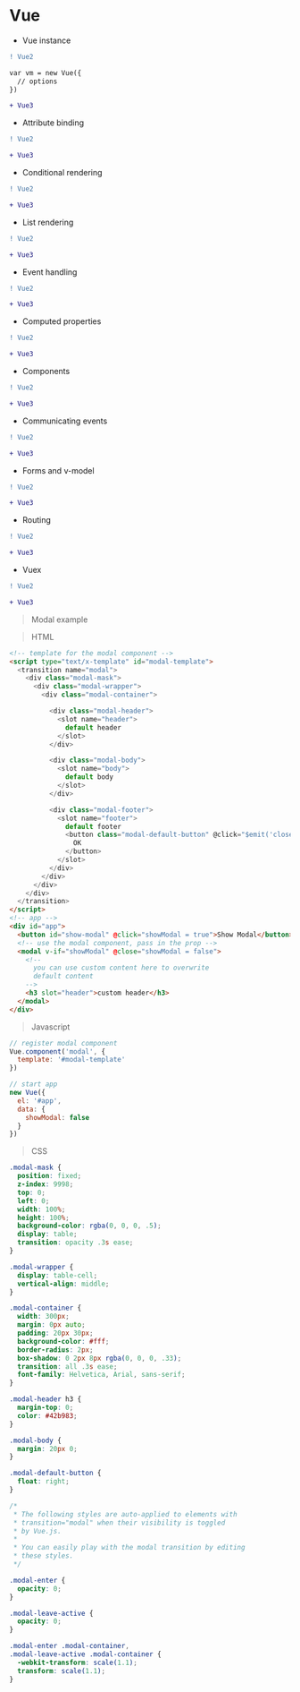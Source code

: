 # Vue

* Vue instance
```diff
! Vue2

var vm = new Vue({
  // options
})
```


```diff
+ Vue3
```
* Attribute binding

```diff
! Vue2
```

```diff
+ Vue3
```
* Conditional rendering

```diff
! Vue2
```

```diff
+ Vue3
```
* List rendering

```diff
! Vue2
```

```diff
+ Vue3
```
* Event handling

```diff
! Vue2
```

```diff
+ Vue3
```
* Computed properties

```diff
! Vue2
```

```diff
+ Vue3
```
* Components

```diff
! Vue2
```

```diff
+ Vue3
```
* Communicating events

```diff
! Vue2
```

```diff
+ Vue3
```
* Forms and v-model

```diff
! Vue2
```

```diff
+ Vue3
```
* Routing

```diff
! Vue2
```

```diff
+ Vue3
```
* Vuex

```diff
! Vue2
```

```diff
+ Vue3
```




> Modal example

> HTML
```html
<!-- template for the modal component -->
<script type="text/x-template" id="modal-template">
  <transition name="modal">
    <div class="modal-mask">
      <div class="modal-wrapper">
        <div class="modal-container">

          <div class="modal-header">
            <slot name="header">
              default header
            </slot>
          </div>

          <div class="modal-body">
            <slot name="body">
              default body
            </slot>
          </div>

          <div class="modal-footer">
            <slot name="footer">
              default footer
              <button class="modal-default-button" @click="$emit('close')">
                OK
              </button>
            </slot>
          </div>
        </div>
      </div>
    </div>
  </transition>
</script>
<!-- app -->
<div id="app">
  <button id="show-modal" @click="showModal = true">Show Modal</button>
  <!-- use the modal component, pass in the prop -->
  <modal v-if="showModal" @close="showModal = false">
    <!--
      you can use custom content here to overwrite
      default content
    -->
    <h3 slot="header">custom header</h3>
  </modal>
</div>
```

> Javascript

```js
// register modal component
Vue.component('modal', {
  template: '#modal-template'
})

// start app
new Vue({
  el: '#app',
  data: {
    showModal: false
  }
})
```
> CSS

```css
.modal-mask {
  position: fixed;
  z-index: 9998;
  top: 0;
  left: 0;
  width: 100%;
  height: 100%;
  background-color: rgba(0, 0, 0, .5);
  display: table;
  transition: opacity .3s ease;
}

.modal-wrapper {
  display: table-cell;
  vertical-align: middle;
}

.modal-container {
  width: 300px;
  margin: 0px auto;
  padding: 20px 30px;
  background-color: #fff;
  border-radius: 2px;
  box-shadow: 0 2px 8px rgba(0, 0, 0, .33);
  transition: all .3s ease;
  font-family: Helvetica, Arial, sans-serif;
}

.modal-header h3 {
  margin-top: 0;
  color: #42b983;
}

.modal-body {
  margin: 20px 0;
}

.modal-default-button {
  float: right;
}

/*
 * The following styles are auto-applied to elements with
 * transition="modal" when their visibility is toggled
 * by Vue.js.
 *
 * You can easily play with the modal transition by editing
 * these styles.
 */

.modal-enter {
  opacity: 0;
}

.modal-leave-active {
  opacity: 0;
}

.modal-enter .modal-container,
.modal-leave-active .modal-container {
  -webkit-transform: scale(1.1);
  transform: scale(1.1);
}
```

